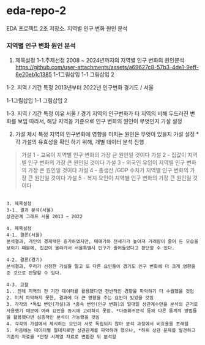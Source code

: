 # eda-repo-2
EDA 프로젝트 2조 저장소. 지역별 인구 변화 원인 분석
### 지역별 인구 변화 원인 분석

1. 제목설정
1-1.주제선정
2008 ~ 2024년까지의 지역별 인구 변화의 원인분석
https://github.com/user-attachments/assets/a69627c8-57b3-4de1-9eff-6e20eb1c1385
1-1그림삽입
1-1 그림삽입 2

1-2. 지역 / 기간 특정
2013년부터 2022년 인구변화 경기도 /  서울

1-1그림삽입
1-1 그림삽입 2

1-3. 지역 / 기간 특정 이유
서울 / 경기 지역의 인구변화가 타 지역의 비해 두드러진 변화를 보임
따라서, 해당 지역을 기준으로 인구 변화의 원인이 무엇인지 가설 설정

2. 가설 제시
특정 지역의 인구변화에 영향을 미치는 원인은 무엇이 있을지 가설 설정
*각 가설의 유효성을 확인 하기 위해, 개별 데이터 분석 진행

>가설 1 - 교육이 지역별 인구 변화의 가장 큰 원인일 것이다
>가설 2 - 집값이 지역별 인구 변화의 가장 큰 원인일 것이다
>가설 3 - 외국인 유입이 지역별 인구 변화의 가장 큰 원인일 것이다
>가설 4 - 총생산 /GDP 수치가 지역별 인구 변화의 가장 큰 원인일 것이다
>가설 5 - 복지 요인이 지역별 인구 변화의 가장 큰 원인일 것이다

~~~~개별 가설 설명 ~~~~~~~~~~~~~~~~~~~~~~~~~~~~~~~~~~~~~~~~~

3. 제목설정
3-1. 결과 분석(서울)
상관관계 그래프 서울 2013 ~ 2022

4. 제목설정
4-1. 결론(서울)
분석결과, 개인의 경제력은 증가하였지만, 매매가와 전세가가 높아져 거래량이 줄어 든 모습을 보이기 때문에, 집값이 올라가서 서울특별시 인구가 줄어들었다고 판단할 수 있다.

4-2. 결론(경기)
분석결과, 우리가 선정한 가설들 말고 또 다른 요인들이 경기도 인구 변화에 더 크게 영향을 준 것으로 판달할 수 있다.

4-3. 고찰
1.. 전체 지역의 전 기간 데이터를 활용했다면 전반적인 경향을 파악하기 더 수월했을 것임
2. 미처 파악하지 못한, 결과에 더 큰 영향을 주는 요인이 있었을 것임
3. 각각의 *독립 변인(가설)과 *종속 변인(인구 변화)의 일대일 상관계수만을 분석의 근거로 사용했기 때문에 여러 요인을 동시에 고려하지 못함. *다중회귀분석 등의 다른 통계적 방법들을 활용했다면 심층적인 분석이 가능했을 것임
4. 각각의 가설에서 제시하는 요인이 서로 독립되지 않아 분석 과정에서 비효율을 초래함
5. 처음에는 데이터별 절대치로만 상관관계를 파악하려 했으나, *허위 상관 문제를 발견하고 기존의 자료를 *안정 시계열 자료로 변환한 뒤 분석함


